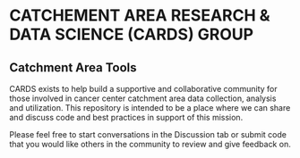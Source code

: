 # CATCHEMENT AREA RESEARCH & DATA SCIENCE (CARDS) GROUP
## Catchment Area Tools

CARDS exists to help build a supportive and collaborative community for those involved in cancer center catchment area data collection,
analysis and utilization. This repository is intended to be a place where we can share and discuss code and best practices in support of this mission.

Please feel free to start conversations in the Discussion tab or submit code that you would like others in the community to review and give feedback on.
